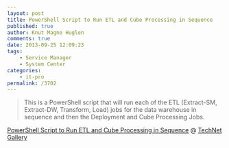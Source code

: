 ```yaml
---
layout: post
title: PowerShell Script to Run ETL and Cube Processing in Sequence
published: true
author: Knut Magne Huglen
comments: true
date: 2013-09-25 12:09:23
tags:
    - Service Manager
    - System Center
categories:
    - it-pro
permalink: /3702
---
```

> This is a PowerShell script that will run each of the ETL (Extract-SM, Extract-DW, Transform, Load) jobs for the data warehouse in sequence and then the Deployment and Cube Processing Jobs.

[PowerShell Script to Run ETL and Cube Processing in Sequence][1] @ [TechNet Gallery][2]

[1]: http://gallery.technet.microsoft.com/PowerShell-Script-to-Run-a4a2081c
[2]: http://gallery.technet.microsoft.com